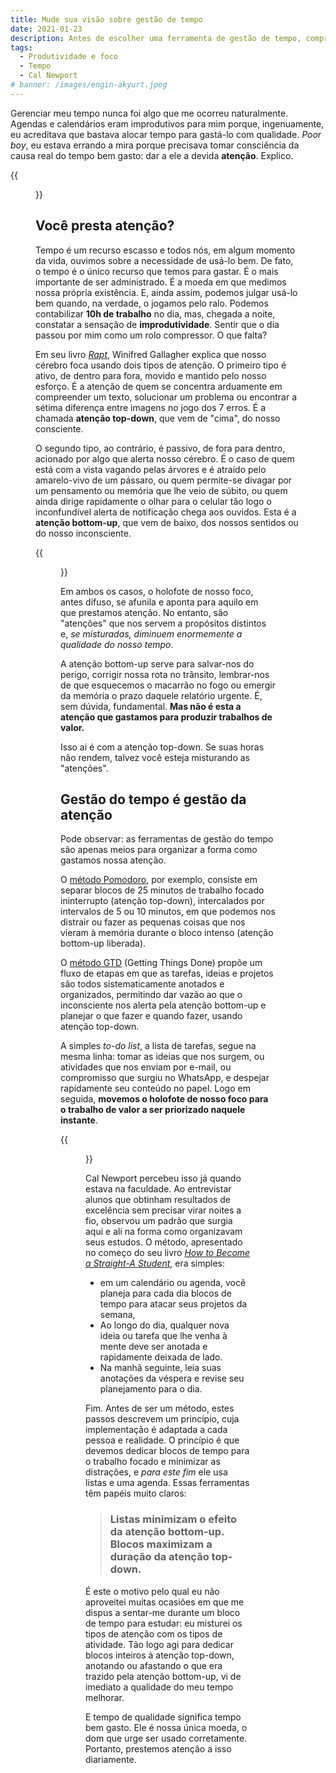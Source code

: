 ```yaml
---
title: Mude sua visão sobre gestão de tempo
date: 2021-01-23
description: Antes de escolher uma ferramenta de gestão de tempo, compreenda o que é gestão de atenção.
tags:
  - Produtividade e foco
  - Tempo
  - Cal Newport
# banner: /images/engin-akyurt.jpeg
---
```


Gerenciar meu tempo nunca foi algo que me ocorreu naturalmente. Agendas e calendários eram improdutivos para mim porque, ingenuamente, eu acreditava que bastava alocar tempo para gastá-lo com qualidade. *Poor boy*, eu estava errando a mira porque precisava tomar consciência da causa real do tempo bem gasto: dar a ele a devida **atenção**. Explico.

{{<figure src="/images/engin-akyurt.jpeg" style="border-radius: 10px;" captionPosition="center" captionStyle="color: gray;">}}

## Você presta atenção?
Tempo é um recurso escasso e todos nós, em algum momento da vida, ouvimos sobre a necessidade de usá-lo bem. De fato, o tempo é o único recurso que temos para gastar. É o mais importante de ser administrado. É a moeda em que medimos nossa própria existência. E, ainda assim, podemos julgar usá-lo bem quando, na verdade, o jogamos pelo ralo. Podemos contabilizar **10h de trabalho** no dia, mas, chegada a noite, constatar a sensação de **improdutividade**. Sentir que o dia passou por mim como um rolo compressor. O que falta?

Em seu livro *[Rapt](https://www.amazon.com/Rapt-Attention-Focused-Winifred-Gallagher/dp/0143116908)*, Winifred Gallagher explica que nosso cérebro foca usando dois tipos de atenção. O primeiro tipo é ativo, de dentro para fora, movido e mantido pelo nosso esforço. É a atenção de quem se concentra arduamente em compreender um texto, solucionar um problema ou encontrar a sétima diferença entre imagens no jogo dos 7 erros. É a chamada **atenção top-down**, que vem de "cima", do nosso consciente.

O segundo tipo, ao contrário, é passivo, de fora para dentro, acionado por algo que alerta nosso cérebro. É o caso de quem está com a vista vagando pelas árvores e é atraído pelo amarelo-vivo de um pássaro, ou quem permite-se divagar por um pensamento ou memória que lhe veio de súbito, ou quem ainda dirige rapidamente o olhar para o celular tão logo o inconfundível alerta de notificação chega aos ouvidos. Esta é a **atenção bottom-up**, que vem de baixo, dos nossos sentidos ou do nosso inconsciente.

{{<figure src="/images/Sebastian-Hans.jpeg" style="border-radius: 10px;" caption="*A atenção bottom-up está fisgando seu tempo.*" captionPosition="center" captionStyle="color: gray;">}}

Em ambos os casos, o holofote de nosso foco, antes difuso, se afunila e aponta para aquilo em que prestamos atenção. No entanto, são "atenções" que nos servem a propósitos distintos e, *se misturadas, diminuem enormemente a qualidade do nosso tempo*.

A atenção bottom-up serve para salvar-nos do perigo, corrigir nossa rota no trânsito, lembrar-nos de que esquecemos o macarrão no fogo ou emergir da memória o prazo daquele relatório urgente.  É, sem dúvida, fundamental. **Mas não é esta a atenção que gastamos para produzir trabalhos de valor.**

Isso aí é com a atenção top-down. Se suas horas não rendem, talvez você esteja misturando as "atenções".

## Gestão do tempo é gestão da atenção
Pode observar: as ferramentas de gestão do tempo são apenas meios para organizar a forma como gastamos nossa atenção.

O [método Pomodoro](https://guiadoestudante.abril.com.br/blog/dicas-estudo/veja-como-aumentar-a-sua-produtividade-nos-estudos-com-a-tecnica-pomodoro/), por exemplo, consiste em separar blocos de 25 minutos de trabalho focado ininterrupto (atenção top-down), intercalados por intervalos de 5 ou 10 minutos, em que podemos nos distrair ou fazer as pequenas coisas que nos vieram à memória durante o bloco intenso (atenção bottom-up liberada).

O [método GTD](https://blog.trello.com/br/metodo-gtd) (Getting Things Done) propõe um fluxo de etapas em que as tarefas, ideias e projetos são todos sistematicamente anotados e organizados, permitindo dar vazão ao que o inconsciente nos alerta pela atenção bottom-up e planejar o que fazer e quando fazer, usando atenção top-down.

A simples *to-do list*, a lista de tarefas, segue na mesma linha: tomar as ideias que nos surgem, ou atividades que nos enviam por e-mail, ou compromisso que surgiu no WhatsApp, e despejar rapidamente seu conteúdo no papel. Logo em seguida, **movemos o holofote de nosso foco para o trabalho de valor a ser priorizado naquele instante**.


{{<figure src="/images/Sam-Moqadam.jpeg" style="border-radius: 10px;" caption="*O holofote de seu foco se move muito?*" captionPosition="center" captionStyle="color: gray;">}}

Cal Newport percebeu isso já quando estava na faculdade. Ao entrevistar alunos que obtinham resultados de excelência sem precisar virar noites a fio, observou um padrão que surgia aqui e ali na forma como organizavam seus estudos. O método, apresentado no começo do seu livro *[How to Become a Straight-A Student](https://www.amazon.com/How-Become-Straight-Student-Unconventional/dp/0767922719)*, era simples:

- em um calendário ou agenda, você planeja para cada dia blocos de tempo para atacar seus projetos da semana,
- Ao longo do dia, qualquer nova ideia ou tarefa que lhe venha à mente deve ser anotada e rapidamente deixada de lado.
- Na manhã seguinte, leia suas anotações da véspera e revise seu planejamento para o dia.

Fim. Antes de ser um método, estes passos descrevem um princípio, cuja implementação é adaptada a cada pessoa e realidade. O princípio é que devemos dedicar blocos de tempo para o trabalho focado e minimizar as distrações, e *para este fim* ele usa listas e uma agenda. Essas ferramentas têm papéis muito claros:

> ### Listas minimizam o efeito da atenção bottom-up. Blocos maximizam a duração da atenção top-down.

É este o motivo pelo qual eu não aproveitei muitas ocasiões em que me dispus a sentar-me durante um bloco de tempo para estudar: eu misturei os tipos de atenção com os tipos de atividade. Tão logo agi para dedicar blocos inteiros à atenção top-down, anotando ou afastando o que era trazido pela atenção bottom-up, vi de imediato a qualidade do meu tempo melhorar.

E tempo de qualidade significa tempo bem gasto. Ele é nossa única moeda, o dom que urge ser usado corretamente. Portanto, prestemos atenção a isso diariamente.
